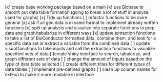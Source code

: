 [x] create base working package based on a main
[x] use Biobase to smooth out data table formation (going to break a lot of stuff in analyze used for graphs)
[x] Tidy up functions
[ ] refactor functions to be more general
    [x] ask if all geo data is in same format to implement already written functions
    [x] split up analysis and visualize into separate functions to prep data and graph/tabularize in different ways
    [x] update extraction functions to take a list of BioConductor formatted data, combine them, and look for a specific data set or extract a variable from the combined data
    [ ] update visual functions to take inputs and call the extraction functions to visualize specified sets of data
[ ]create shiny interface to search, tabularize, and graph different sets of data
    [ ] change the amount of inputs based on the type of data table selected
    [ ] create different titles for different types of data tables
    [ ] implement pre-defined graphs
    [ ] clean up column names for extExp to make it more readable in interface
